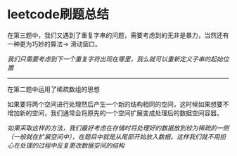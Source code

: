 # leetcode刷题总结

在第三题中，我们又遇到了重复字串的问题，需要考虑到的无非是暴力，当然还有一种更为巧妙的算法-> 滑动窗口。

*我们只需要考虑到下一个重复字符出现在哪里，我么就可以重新定义子串的起始位置*

---

在第二题中运用了稀疏数组的思想

如果要将两个空间进行处理然后产生一个新的结构相同的空间，这时候如果想要不增加新的空间，我们通常会将原先的一个空间扩展变成处理后的数据空间容器。

*如果采取这样的方法，我们最好考虑在存储时将处理好的数据放到较为稀疏的一侧（一般就在扩展空间中），在题目中就是从尾部开始放入数据。这样我们就不用担心在处理的过程中反复更改数据空间的结构*
